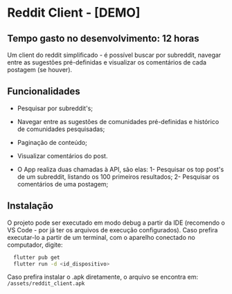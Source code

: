 
# Reddit Client - [DEMO]

## Tempo gasto no desenvolvimento: 12 horas

Um client do reddit simplificado - é possível buscar por subreddit, navegar entre as sugestões pré-definidas e visualizar os comentários de cada postagem (se houver).


## Funcionalidades

- Pesquisar por subreddit's;
- Navegar entre as sugestões de comunidades pré-definidas e histórico de comunidades pesquisadas;
- Paginação de conteúdo;
- Visualizar comentários do post.

- O App realiza duas chamadas à API, são elas:
  1- Pesquisar os top post's de um subreddit, listando os 100 primeiros resultados;
  2- Pesquisar os comentários de uma postagem;

## Instalação

O projeto pode ser executado em modo debug a partir da IDE (recomendo o VS Code - por já ter os arquivos de execução configurados). Caso prefira executar-lo a partir de um terminal, com o aparelho conectado no computador, digite:

```bash
  flutter pub get
  flutter run -d <id_dispositivo>
```

Caso prefira instalar o .apk diretamente, o arquivo se encontra em: `/assets/reddit_client.apk `

    